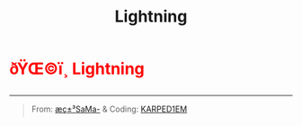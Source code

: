 ﻿---
lang: en-US
title: Lightning
prev:
next:
---

# <font color=red>ðŸŒ©ï¸ <b>Lightning</b></font> <Badge text="Concealing" type="tip" vertical="middle"/>
---

> From: [æç±³SaMa-](https://space.bilibili.com/1677307793) & Coding: [KARPED1EM](https://github.com/KARPED1EM)

